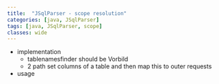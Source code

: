```yaml
---
title:  "JSqlParser - scope resolution"
categories: [java, JSqlParser]
tags: [java, JSqlParser, scope]
classes: wide
---
```


- implementation
   - tablenamesfinder should be Vorbild
   - 2 path set columns of a table and then map this to outer requests
- usage
 